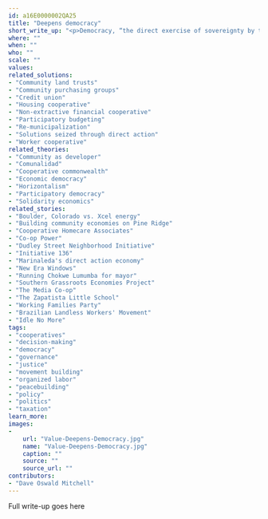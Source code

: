 ```yaml
---
id: a16E0000002QA25
title: "Deepens democracy"
short_write_up: "<p>Democracy, “the direct exercise of sovereignty by the people themselves” (Fotopoulos), is not a new idea. As much as anything else, human history is the story of groups of people trying to put democracy into practice; still today, the liberatory potential of true democracy continues to shine as a beacon for popular struggles worldwide. Whether it’s workers organizing to take over a shuttered factory, landless peasants squatting and farming on fallow land, or a neighborhood assembly deciding how their share of the city budget will be allocated, people are working together in countless ways to bring about a truly democratic world. The solutions that most deepen democracy are those that provide meaningful opportunities for people to participate — individually and in concert with others — in setting the course of their own lives.</p>"
where: ""
when: ""
who: ""
scale: ""
values:
related_solutions:
- "Community land trusts"
- "Community purchasing groups"
- "Credit union"
- "Housing cooperative"
- "Non-extractive financial cooperative"
- "Participatory budgeting"
- "Re-municipalization"
- "Solutions seized through direct action"
- "Worker cooperative"
related_theories:
- "Community as developer"
- "Comunalidad"
- "Cooperative commonwealth"
- "Economic democracy"
- "Horizontalism"
- "Participatory democracy"
- "Solidarity economics"
related_stories:
- "Boulder, Colorado vs. Xcel energy"
- "Building community economies on Pine Ridge"
- "Cooperative Homecare Associates"
- "Co-op Power"
- "Dudley Street Neighborhood Initiative"
- "Initiative 136"
- "Marinaleda's direct action economy"
- "New Era Windows"
- "Running Chokwe Lumumba for mayor"
- "Southern Grassroots Economies Project"
- "The Media Co-op"
- "The Zapatista Little School"
- "Working Families Party"
- "Brazilian Landless Workers' Movement"
- "Idle No More"
tags:
- "cooperatives"
- "decision-making"
- "democracy"
- "governance"
- "justice"
- "movement building"
- "organized labor"
- "peacebuilding"
- "policy"
- "politics"
- "taxation"
learn_more:
images:
-
    url: "Value-Deepens-Democracy.jpg"
    name: "Value-Deepens-Democracy.jpg"
    caption: ""
    source: ""
    source_url: ""
contributors:
- "Dave Oswald Mitchell"
---
```

Full write-up goes here
